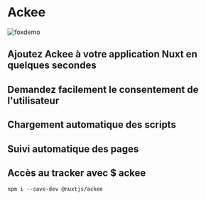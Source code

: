 # Ackee
![foxdemo](https://ackee.nuxtjs.org/logo-light.svg)
## Ajoutez Ackee à votre application Nuxt en quelques secondes
## Demandez facilement le consentement de l'utilisateur
## Chargement automatique des scripts
## Suivi automatique des pages
## Accès au tracker avec $ ackee

```
npm i --save-dev @nuxtjs/ackee
```
